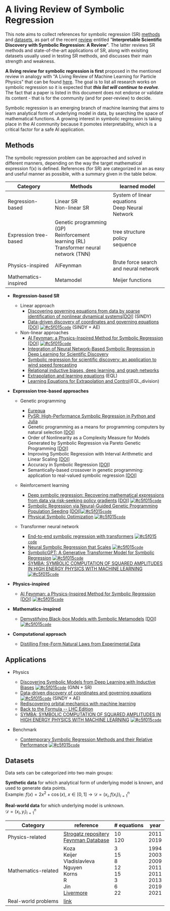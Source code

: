 # A living Review of Symbolic Regression

This note aims to collect references for symbolic regression (SR) [methods](#methods) and [datasets](#datasets), as part of the recent [review](https://arxiv.org/abs/2211.10873) entitled "**Interpretable Scientific Discovery with Symbolic Regression: A Review**". The latter reviews SR methods and state-of-the-art applications of SR, along with exisiting datasets usually used in testing SR methods, and discusses their main strength and weakness.

<!-- [<img src="https://s18955.pcdn.co/wp-content/uploads/2018/02/github.png" width="25"/>](https://github.com/user/repository/subscription) -->

**A living review for symbolic regression is first** proposed in the mentioned review in analogy with "A Living Review of Machine Learning for Particle Physics" that can be found [here](https://iml-wg.github.io/HEPML-LivingReview/). The goal is to list all research works on symbolic regression so it is expected that ***this list will continue to evolve***. The fact that a paper is listed in this document does not endorse or validate its content - that is for the community (and for peer-review) to decide.

Symbolic regression is an emerging branch of machine learning that aims to learn analytical form of underlying model in data, by searching the space of mathematical functions. A growing interest in symbolic regression is taking place in the AI community because it pomotes interpretability, which is a critical factor for a safe AI application.

## Methods 
The symbolic regression problem can be approached and solved in different manners, depending on the way the target mathematical expression f(x) is defined. References (for SR) are categorized in an as easy and useful manner as possible, with a summary given in the table below. 

| Category | Methods | learned model |
| -------- | ------- | ----- 
| Regression-based | Linear SR <br> Non-linear SR | System of linear equations <br> Deep Neural Network |
| Expression tree-based | Genetic programming (GP) <br> Reinforcement learning (RL) <br> Transformer neural network (TNN) | tree structure <br> policy <br> sequence |
| Physics-inspired | AIFeynman | Brute force search and neural network |
| Mathematics-inspired| Metamodel | Meijer functions |

<!-- the model has a pre-defined form such as a linear combination of non-linear functions or a neural network<br> the problem reduces to learn the parameters of the model
mathemcatical equations are treated as <br> unary-binary trees, which can be written in polish notation as sequences of symbolic representations |
 -->
 
* **Regression-based SR** <br>
  * Linear approach
    * [Discovering governing equations from data by sparse identification of nonlinear dynamical systems](https://www.pnas.org/content/pnas/113/15/3932.full.pdf?with-ds=yes&source=post_page---------------------------)[[DOI]](https://www.pnas.org/doi/full/10.1073/pnas.1517384113) (SINDY)
    * [Data-driven discovery of coordinates and governing equations](https://www.pnas.org/content/pnas/116/45/22445.full.pdf) [[DOI]](https://www.pnas.org/doi/10.1073/pnas.1906995116) [![#c5f015](https://via.placeholder.com/15/c5f015/000000?text=+)`code`](https://github.com/kpchamp/SindyAutoencoders) (SINDY + AE)
  * Non-linear approaches
    * [AI Feynman: a Physics-Inspired Method for Symbolic Regression](https://arxiv.org/pdf/1905.11481.pdf) [[DOI]](https://www.science.org/doi/10.1126/sciadv.aay2631) [![#c5f015](https://via.placeholder.com/15/c5f015/000000?text=+)`code`](https://github.com/SJ001/AI-Feynman)
    * [Integration of Neural Network-Based Symbolic Regression in Deep Learning for Scientific Discovery](https://arxiv.org/pdf/1912.04825.pdf)
    * [Symbolic regression for scientific discovery: an application to wind speed forecasting](https://arxiv.org/pdf/2102.10570.pdf)
    * [Relational inductive biases, deep learning, and graph networks](https://arxiv.org/pdf/1806.01261.pdf)
    * [Extrapolation and learning equations](https://arxiv.org/pdf/1610.02995.pdf) (EQL)
    * [Learning Equations for Extrapolation and Control](http://proceedings.mlr.press/v80/sahoo18a/sahoo18a.pdf)(EQL_division)

* **Expression tree-based approaches** <br>
  * Genetic programming
       * [Eurequa](https://link.springer.com/content/pdf/10.1007/s10710-010-9124-z.pdf)
       * [PySR: High-Performance Symbolic Regression in Python and Julia](https://github.com/MilesCranmer/pysr)
       * Genetic programming as a means for programming computers by natural selection [[DOI]](https://link.springer.com/article/10.1007/BF00175355)
       * Order of Nonlinearity as a Complexity Measure for Models Generated by Symbolic Regression via Pareto Genetic Programming [[DOI]](https://ieeexplore.ieee.org/document/4632147)
       * Improving Symbolic Regression with Interval Arithmetic and Linear Scaling [[DOI]](https://link.springer.com/chapter/10.1007/3-540-36599-0_7)
       * Accuracy in Symbolic Regression [[DOI]](https://link.springer.com/chapter/10.1007/978-1-4614-1770-5_8)
       * Semantically-based crossover in genetic programming: application to real-valued symbolic regression [[DOI]](https://link.springer.com/article/10.1007/s10710-010-9121-2)

  * Reinforcement learning
    * [Deep symbolic regression: Recovering mathematical expressions from data via risk-seeking policy gradients](https://arxiv.org/abs/1912.04871) [[DOI]](https://openreview.net/forum?id=m5Qsh0kBQG) [![#c5f015](https://via.placeholder.com/15/c5f015/000000?text=+)`code`](https://github.com/brendenpetersen/deep-symbolic-optimization)
    * [Symbolic Regression via Neural-Guided Genetic Programming Population Seeding](https://arxiv.org/abs/2111.00053) [[DOI]](https://proceedings.neurips.cc/paper/2021/hash/d073bb8d0c47f317dd39de9c9f004e9d-Abstract.html)[![#c5f015](https://via.placeholder.com/15/c5f015/000000?text=+)`code`](https://github.com/brendenpetersen/deep-symbolic-optimization)
    * [Physical Symbolic Optimization](https://arxiv.org/pdf/2303.03192.pdf) [![#c5f015](https://via.placeholder.com/15/c5f015/000000?text=+)`code`](https://github.com/WassimTenachi/PhySO/tree/main)
    
  * Transformer neural network
    * [End-to-end symbolic regression with transformers](https://arxiv.org/abs/2204.10532) [![#c5f015](https://via.placeholder.com/15/c5f015/000000?text=+)`code`](https://github.com/facebookresearch/symbolicregression)
    * [Neural Symbolic Regression that Scales](https://arxiv.org/abs/2106.06427) [![#c5f015](https://via.placeholder.com/15/c5f015/000000?text=+)`code`](https://github.com/SymposiumOrganization/NeuralSymbolicRegressionThatScales)
    * [SymbolicGPT: A Generative Transformer Model for Symbolic Regression](https://arxiv.org/pdf/2106.14131.pdf) [![#c5f015](https://via.placeholder.com/15/c5f015/000000?text=+)`code`](https://github.com/mojivalipour/symbolicgpt)
    * [SYMBA: SYMBOLIC COMPUTATION OF SQUARED AMPLITUDES IN HIGH ENERGY PHYSICS WITH MACHINE LEARNING](https://arxiv.org/pdf/2206.08901.pdf) [![#c5f015](https://via.placeholder.com/15/c5f015/000000?text=+)`code`](https://github.com/ML4SCI/SYMBAHEP)

* **Physics-inspired**
  * [AI Feynman: a Physics-Inspired Method for Symbolic Regression](https://arxiv.org/pdf/1905.11481.pdf) [[DOI]](https://www.science.org/doi/10.1126/sciadv.aay2631) [![#c5f015](https://via.placeholder.com/15/c5f015/000000?text=+)`code`](https://github.com/SJ001/AI-Feynman)

* **Mathematics-inspired**
  * [Demystifying Black-box Models with
Symbolic Metamodels](https://www.vanderschaar-lab.com/papers/NIPS2019_DBM.pdf) [[DOI]](https://papers.nips.cc/paper_files/paper/2019/hash/567b8f5f423af15818a068235807edc0-Abstract.html) [![#c5f015](https://via.placeholder.com/15/c5f015/000000?text=+)`code`](https://github.com/vanderschaarlab/mlforhealthlabpub/tree/main/alg/symbolic_metamodeling)

* **Computational approach**
    * [Distilling Free-Form Natural Laws from Experimental Data](https://www.science.org/doi/10.1126/science.1165893)


## Applications

  * Physics   
    * [Discovering Symbolic Models from Deep Learning with Inductive Biases](https://arxiv.org/pdf/2006.11287.pdf) [![#c5f015](https://via.placeholder.com/15/c5f015/000000?text=+)`code`](https://github.com/MilesCranmer/symbolic_deep_learning) (GNN + SR)
    * [Data-driven discovery of coordinates and governing equations](https://www.pnas.org/content/pnas/116/45/22445.full.pdf) [![#c5f015](https://via.placeholder.com/15/c5f015/000000?text=+)`code`](https://github.com/kpchamp/SindyAutoencoders) (SINDY + AE)
    * [Rediscovering orbital mechanics with machine learning](https://arxiv.org/abs/2202.02306)
    * [Back to the Formula -- LHC Edition](https://arxiv.org/abs/2109.10414)
    * [SYMBA: SYMBOLIC COMPUTATION OF SQUARED AMPLITUDES IN HIGH ENERGY PHYSICS WITH MACHINE LEARNING](https://arxiv.org/pdf/2206.08901.pdf) [![#c5f015](https://via.placeholder.com/15/c5f015/000000?text=+)`code`](https://github.com/ML4SCI/SYMBAHEP)
  
* Benchmark
  * [Contemporary Symbolic Regression Methods and their Relative Performance](https://arxiv.org/pdf/2107.14351.pdf) [![#c5f015](https://via.placeholder.com/15/c5f015/000000?text=+)`code`](https://github.com/cavalab/srbench)

<!-- [Discovery of Physics from Data: Universal Laws and Discrepancy Models](https://arxiv.org/pdf/1906.07906.pdf)
[Sparse dynamics for partial differential equations]() -->

## Datasets

Data sets can be categorized into two main groups:

**Synthetic data**  for which analytical form of underlying model is known, and used to generate data points. <br>
Example: $f(x) = 2x^2 + \cos(x)$, $x \in [0,1] \rightarrow \mathcal{D}=(x_i,f(x_i))_{i=1}^{n}$

**Real-world data** for which underlying model is unknown.<br>
$\mathcal{D}=(x_i,y_i)_{i=1}^{n}$ 

| Category | reference | # equations | year |
| -------- | ------- | ------- | ----- 
| Physics-related | [Strogatz repositery](https://williamlacava.com/ode-strogatz/) <br> [Feynman Database](https://space.mit.edu/home/tegmark/aifeynman.html) | 10 <br> 120 | 2011 <br> 2019 |
| Mathematics-related | Koza <br> Keijer <br> Vladislavleva <br> Nguyen <br> Korns <br> R <br> Jin <br> [Livermore](https://arxiv.org/abs/1912.04871) | 3 <br> 15 <br> 8 <br> 12 <br> 15 <br> 3 <br> 6 <br> 22 | 1994 <br> 2003 <br> 2009 <br> 2011 <br> 2011 <br> 2013 <br> 2019 <br> 2021 |
| Real-world problems | [link](https://epistasislab.github.io/pmlb/) | 









